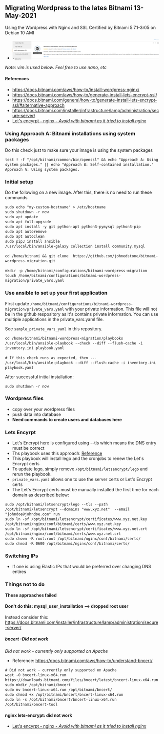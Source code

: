 ## Migrating Wordpress to the lates Bitnami 13-May-2021

Using the Wordpress with Nginx and SSL Certified by Bitnami 5.7.1-3r05 on Debian 10 AMI

* ![bitnami images](screenshots/nginx_bitnami_2.png) 

*Note: vim is used below.  Feel free to use nano, etc*

#### References
* https://docs.bitnami.com/aws/how-to/install-wordpress-nginx/
* https://docs.bitnami.com/aws/how-to/generate-install-lets-encrypt-ssl/
* https://docs.bitnami.com/general/how-to/generate-install-lets-encrypt-ssl/#alternative-approach
* https://docs.bitnami.com/installer/infrastructure/lamp/administration/secure-server/
* [Let's encyrpt - nginx - *Avoid with bitnami as it tried to install nginx*](https://www.nginx.com/blog/using-free-ssltls-certificates-from-lets-encrypt-with-nginx/)

### Using Approach A: Bitnami installations using system packages
Do this check just to make sure your image is using the system packages

```
test ! -f "/opt/bitnami/common/bin/openssl" && echo "Approach A: Using system packages." || echo "Approach B: Self-contained installation."
Approach A: Using system packages.
```

### Initial setup
Do the following on a new image.
After this, there is no need to run these commands

```
sudo echo "my-custom-hostname" > /etc/hostname
sudo shutdown -r now
sudo apt update
sudo apt full-upgrade
sudo apt install -y git python-apt python3-pymysql python3-pip
sudo apt autoremove
sudo apt autoclean
sudo pip3 install ansible 
/usr/local/bin/ansible-galaxy collection install community.mysql

cd /home/bitnami && git clone  https://github.com/johnedstone/bitnami-wordpress-migration.git

mkdir -p /home/bitnami/configurations/bitnami-wordpress-migration
touch /home/bitnami/configurations/bitnami-wordpress-migration/private_vars.yaml
```

### Use ansible to set up your first application
First update `/home/bitnami/configurations/bitnami-wordpress-migration/private_vars.yaml` with your private information.
This file will not be in the github respository as it's contains private information.
You can use multiple applications in the private_vars.yaml file.

See `sample_private_vars_yaml` in this repository.

```
cd /home/bitnami/bitnami-wordpress-migration/playbooks
/usr/local/bin/ansible-playbook --check --diff --flush-cache -i inventory.ini playbook.yaml

# If this check runs as expected, then ...
/usr/local/bin/ansible-playbook --diff --flush-cache -i inventory.ini playbook.yaml
```

After successful initial installation:
```
sudo shutdown -r now
```

### Wordpress files
* copy over your wordpress files
* push data into database
* **Need commands to create users and databases here**

### Lets Encyrpt
* Let's Encrypt here is configured using --tls which means the DNS entry must be correct
* Ths playbook uses this approach: [Reference](https://docs.bitnami.com/general/how-to/generate-install-lets-encrypt-ssl/#alternative-approach)
* This playbook will install lego and the cronjobs to renew the Let's Encrypt certs 
* To update lego, simply remove `/opt/bitnami/letsencrypt/lego` and rerun the playbook.
* `private_vars.yaml` allows one to use the server certs or Let's Encrypt certs
* The Let's Encrypt certs must be manually installed the first time for each domain as described below:

```
sudo /opt/bitnami/letsencrypt/lego --tls --path /opt/bitnami/letsencrypt --domains "www.xyz.net"  --email "johndoe@johndoe.com" run
sudo ln -sf /opt/bitnami/letsencrypt/certificates/www.xyz.net.key /opt/bitnami/nginx/conf/bitnami/certs/www.xyz.net.key
sudo ln -sf /opt/bitnami/letsencrypt/certificates/www.xyz.net.crt /opt/bitnami/nginx/conf/bitnami/certs/www.xyz.net.crt
sudo chown -R root:root /opt/bitnami/nginx/conf/bitnami/certs/
sudo chmod -R 0600 /opt/bitnami/nginx/conf/bitnami/certs/

```

### Switching IPs
* If one is using Elastic IPs that would be preferred over changing DNS entires
### Things not to do

**These approaches failed**

#### Don't do this: mysql_user_installation  --> dropped root user
Instead consider this: https://docs.bitnami.com/installer/infrastructure/lamp/administration/secure-server/

##### bncert -Did not work
*Did not work - currently only supported on _Apache_*
* Reference: https://docs.bitnami.com/aws/how-to/understand-bncert/

```
# Did not work - currently only supported on Apache
wget -O bncert-linux-x64.run https://downloads.bitnami.com/files/bncert/latest/bncert-linux-x64.run
sudo mkdir /opt/bitnami/bncert
sudo mv bncert-linux-x64.run /opt/bitnami/bncert/
sudo chmod +x /opt/bitnami/bncert/bncert-linux-x64.run
sudo ln -s /opt/bitnami/bncert/bncert-linux-x64.run /opt/bitnami/bncert-tool
```

#### nginx lets-encrypt: did not work

* [Let's encyrpt - nginx - *Avoid with bitnami as it tried to install nginx*](https://www.nginx.com/blog/using-free-ssltls-certificates-from-lets-encrypt-with-nginx/)
